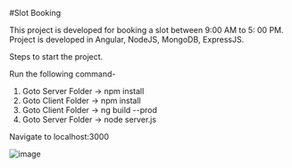 #Slot Booking

This project is developed for booking a slot between 9:00 AM to 5: 00 PM.
Project is developed in Angular, NodeJS, MongoDB, ExpressJS.


Steps to start the project.

Run the following command-

1. Goto Server Folder -> npm install
2. Goto Client Folder -> npm install
3. Goto Client Folder -> ng build --prod
4. Goto Server Folder -> node server.js

Navigate to localhost:3000

![image](https://user-images.githubusercontent.com/51874127/151163559-6d1aea89-a76c-4fce-bff3-77de16332040.png)

